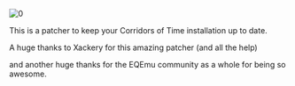 
![0](https://github.com/user-attachments/assets/14a8a50b-e1cb-46d2-a059-2da5fb186fdd)

This is a patcher to keep your Corridors of Time installation up to date.

A huge thanks to Xackery for this amazing patcher (and all the help)

and another huge thanks for the EQEmu community as a whole for being so awesome.
